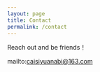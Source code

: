 ```yaml
---
layout: page
title: Contact
permalink: /contact
---
```


Reach out and be friends！

mailto:caisiyuanabi@163.com
